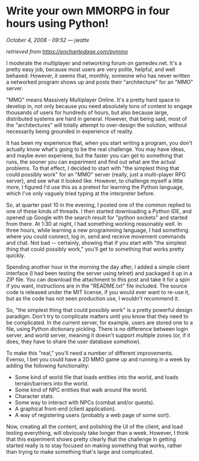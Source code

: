 # Write your own MMORPG in four hours using Python!

_October 4, 2008 - 09:52 — jwatte_

_retrieved from https://enchantedage.com/pymmo_


I moderate the multiplayer and networking forum on gamedev.net. It's a pretty easy job, because most users are very polite, helpful, and well behaved. However, it seems that, monthly, someone who has never written a networked program shows up and posts their "architecture" for an "MMO" server.


"MMO" means Massively Multiplayer Online. It's a pretty hard space to develop in, not only because you need absolutely tons of content to engage thousands of users for hundreds of hours, but also because large, distributed systems are hard in general. However, that being said, most of the "architectures" will totally attempt to over-design the solution, without necessarily being grounded in experience of reality.


It has been my experience that, when you start writing a program, you don't actually know what's going to be the real challenge. You may have ideas, and maybe even experiene, but the faster you can get to something that runs, the sooner you can experiment and find out what are the actual problems. To that effect, I decided to start with "the simplest thing that could possibly work" for an "MMO" server (really, just a multi-player RPG server), and see what it looked like. However, to challenge myself a little more, I figured I'd use this as a pretext for learning the Python language, which I've only vaguely tried typing at the interpreter before.


So, at quarter past 10 in the evening, I posted one of the common replied to one of these kinds of threads. I then started downloading a Python IDE, and opened up Google with the search result for "python sockets" and started from there. At 1:30 at night, I had something working reasonably well. In three hours, while learning a new programming language, I had something where you could connect, log in, send and receive movement commands and chat. Not bad -- certainly, showing that if you start with "the simplest thing that could possibly work," you'll get to something that works pretty quickly.


Spending another hour in the morning the day after, I added a simple client interface (I had been testing the server using telnet) and packaged it up in a ZIP file. You can download the attachment to this post and take it for a spin if you want, instructions are in the "README.txt" file included. The source code is released under the MIT license, if you would ever want to re-use it, but as the code has not seen production use, I wouldn't recommend it.


So, "the simplest thing that could possibly work" is a pretty powerful design paradigm. Don't try to complicate matters until you know that they need to be complicated. In the current server, for example, users are stored one to a file, using Python dictionary pickling. There is no difference between login server, and world server, meaning it doesn't support multiple zones (or, if it does, they have to share the user database somehow).


To make this "real," you'll need a number of different improvements. Evenso, I bet you could have a 2D MMO game up and running in a week by adding the following functionality:


* Some kind of world file that loads entities into the world, and loads terrain/barriers into the world.
* Some kind of NPC entities that walk around the world.
* Character stats.
* Some way to interact with NPCs (combat and/or quests).
* A graphical front-end (client application).
* A way of registering users (probably a web page of some sort).


Now, creating all the content, and polishing the UI of the client, and load testing everything, will obviously take longer than a week. However, I think that this experiment shows pretty clearly that the challenge in getting started really is to stay focused on making something that works, rather than trying to make something that's large and complicated.
